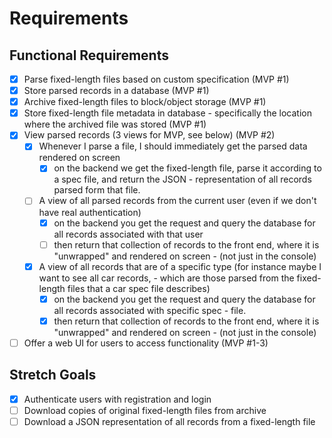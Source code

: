 # Requirements

## Functional Requirements

- [x] Parse fixed-length files based on custom specification (MVP #1)
- [x] Store parsed records in a database (MVP #1)
- [x] Archive fixed-length files to block/object storage (MVP #1)
- [x] Store fixed-length file metadata in database - specifically the location where the archived file was stored (MVP #1)
- [x] View parsed records (3 views for MVP, see below) (MVP #2)
  - [x] Whenever I parse a file, I should immediately get the parsed data rendered on screen
    - [x] on the backend we get the fixed-length file, parse it according to a spec file, and return the JSON - representation of all records parsed form that file.
  - [ ] A view of all parsed records from the current user (even if we don't have real authentication)
    - [x] on the backend you get the request and query the database for all records associated with that user
    - [ ] then return that collection of records to the front end, where it is "unwrapped" and rendered on screen - (not just in the console)
  - [x] A view of all records that are of a specific type (for instance maybe I want to see all car records, - which are those parsed from the fixed-length files that a car spec file describes)
    - [x] on the backend you get the request and query the database for all records associated with specific spec - file.
    - [x] then return that collection of records to the front end, where it is "unwrapped" and rendered on screen - (not just in the console)
- [ ] Offer a web UI for users to access functionality (MVP #1-3)

## Stretch Goals

- [x] Authenticate users with registration and login
- [ ] Download copies of original fixed-length files from archive
- [ ] Download a JSON representation of all records from a fixed-length file
